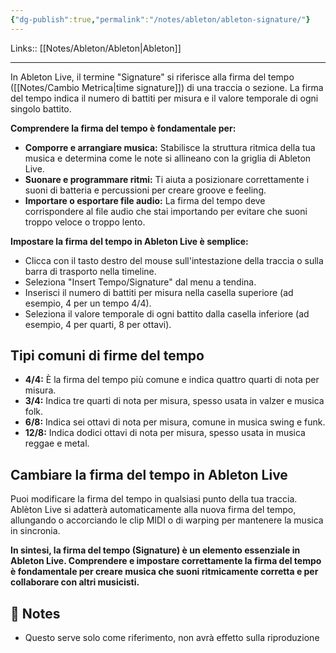 ```yaml
---
{"dg-publish":true,"permalink":"/notes/ableton/ableton-signature/"}
---
```


Links:: [[Notes/Ableton/Ableton\|Ableton]]

---
In Ableton Live, il termine "Signature" si riferisce alla firma del tempo ([[Notes/Cambio Metrica\|time signature]]) di una traccia o sezione. La firma del tempo indica il numero di battiti per misura e il valore temporale di ogni singolo battito.

**Comprendere la firma del tempo è fondamentale per:**

- **Comporre e arrangiare musica:** Stabilisce la struttura ritmica della tua musica e determina come le note si allineano con la griglia di Ableton Live.
- **Suonare e programmare ritmi:** Ti aiuta a posizionare correttamente i suoni di batteria e percussioni per creare groove e feeling.
- **Importare o esportare file audio:** La firma del tempo deve corrispondere al file audio che stai importando per evitare che suoni troppo veloce o troppo lento.

**Impostare la firma del tempo in Ableton Live è semplice:**

- Clicca con il tasto destro del mouse sull'intestazione della traccia o sulla barra di trasporto nella timeline.
- Seleziona "Insert Tempo/Signature" dal menu a tendina.
- Inserisci il numero di battiti per misura nella casella superiore (ad esempio, 4 per un tempo 4/4).
- Seleziona il valore temporale di ogni battito dalla casella inferiore (ad esempio, 4 per quarti, 8 per ottavi).

## Tipi comuni di firme del tempo

- **4/4:** È la firma del tempo più comune e indica quattro quarti di nota per misura.
- **3/4:** Indica tre quarti di nota per misura, spesso usata in valzer e musica folk.
- **6/8:** Indica sei ottavi di nota per misura, comune in musica swing e funk.
- **12/8:** Indica dodici ottavi di nota per misura, spesso usata in musica reggae e metal.

## Cambiare la firma del tempo in Ableton Live

Puoi modificare la firma del tempo in qualsiasi punto della tua traccia. Ablèton Live si adatterà automaticamente alla nuova firma del tempo, allungando o accorciando le clip MIDI o di warping per mantenere la musica in sincronia.

**In sintesi, la firma del tempo (Signature) è un elemento essenziale in Ableton Live. Comprendere e impostare correttamente la firma del tempo è fondamentale per creare musica che suoni ritmicamente corretta e per collaborare con altri musicisti.**



## 📝 Notes

- Questo serve solo come riferimento, non avrà effetto sulla riproduzione